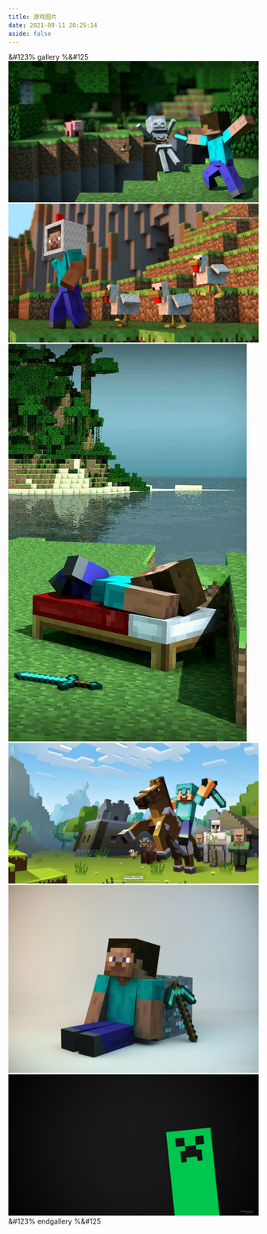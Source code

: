 ```yaml
---
title: 游戏图片
date: 2021-09-11 20:25:14
aside: false
---
```


&#123% gallery %&#125
![](02/1.jpg)
![](02/2.jpg)
![](02/3.jpg)
![](02/4.jpg)
![](02/5.jpg)
![](02/6.jpg)
&#123% endgallery %&#125


